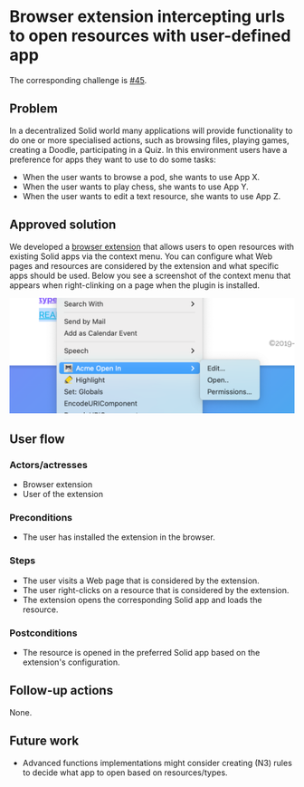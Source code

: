 # Browser extension intercepting urls to open resources with user-defined app

The corresponding challenge is [#45](https://github.com/SolidLabResearch/Challenges/issues/45).

## Problem

In a decentralized Solid world many applications will provide functionality to do one or more specialised actions, 
such as browsing files, playing games, creating a Doodle, participating in a Quiz. 
In this environment users have a preference for apps they want to use to do some tasks:

- When the user wants to browse a pod, she wants to use App X.
- When the user wants to play chess, she wants to use App Y.
- When the user wants to edit a text resource, she wants to use App Z.

## Approved solution

We developed a [browser extension](https://github.com/phochste/AcmePlugin) that 
allows users to open resources with existing Solid apps via the context menu.
You can configure what Web pages and resources are considered by the extension and what specific apps should be used. 
Below you see a screenshot of the context menu that appears when right-clinking on a page
when the plugin is installed.

![](img/acmeplugin.png)

## User flow

### Actors/actresses 

- Browser extension
- User of the extension

### Preconditions

- The user has installed the extension in the browser.

### Steps

- The user visits a Web page that is considered by the extension.
- The user right-clicks on a resource that is considered by the extension.
- The extension opens the corresponding Solid app and loads the resource.

### Postconditions

- The resource is opened in the preferred Solid app based on the extension's configuration.

## Follow-up actions

None. 

## Future work

- Advanced functions implementations might consider creating (N3) rules to decide what app to open based on resources/types.